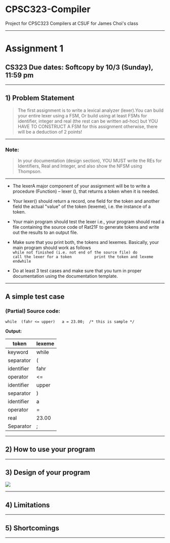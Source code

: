 # CPSC323-Compiler
Project for CPSC323 Compilers at CSUF for James Choi's class

---

# Assignment 1       
## CS323 Due dates:    Softcopy   by  10/3   (Sunday),   11:59 pm

---

## **1) Problem Statement**

>The first assignment is to write a lexical analyzer (lexer).You can build your entire lexer using a FSM, Or build using at least FSMs for identifier, integer and real (the rest can be written ad-hoc)  but YOU HAVE TO CONSTRUCT A FSM for this assignment otherwise, there will be a deduction of 2 points!  

---

### **Note:** 
>In your documentation (design section), YOU MUST write the REs for Identifiers, Real and Integer, and also show the NFSM using Thompson.

---

- The lexerA major component of your assignment will be to write a procedure (Function) – lexer (),  that returns a  token when it is needed.  
- Your lexer()  should return a record, one field for the token and another field the actual "value" of the token (lexeme), i.e. the instance of a token.
- Your main program should test the lexer i.e., your program should read a file containing the source code of Rat21F to generate tokens and write out the results to an output file.   
- Make sure that you print both, the tokens and lexemes. Basically, your main program should work as follows     
  ```while not finished (i.e. not end of the source file) do          call the lexer for a token          print the token and lexeme     endwhile```  
  
- Do at least 3 test cases and make sure that you turn in proper documentation using the documentation template. 


---

## A simple  test case                    


### **(Partial) Source code:**  

  
 ``` while  (fahr <= upper)   a = 23.00;  /* this is sample */ ```  
   
**Output:**

|token               |             lexeme  |
|----------------------|---------------------------|
|keyword|                            while| 
|separator|                           (      |
|identifier|                           fahr| 
|operator           |                  <=     | 
|identifier        |                   upper |   
|separator |                           )|   
|identifier|                           a   |
|operator|                             =    |
|real|                                23.00  | 
|Separator|                            ;|

---

## **2) How to use your program**

---

## **3)  Design of your program**
  
![](https://github.com/TelloVisionGames/CPSC323-Compiler/blob/main/RAT21F%20Compiler/Lexical%20Analyzer/Docs/Assignment1Design.png)  

---

## **4) Limitations**

---

## **5) Shortcomings**


---